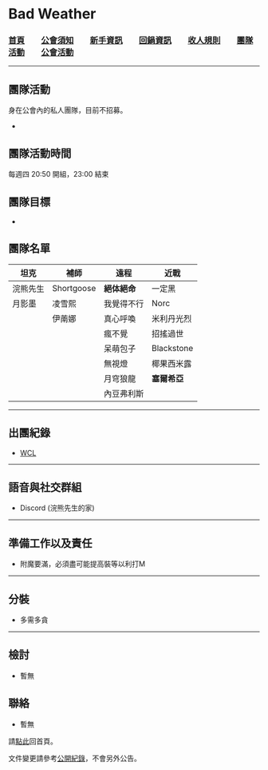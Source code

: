 # Bad Weather
### [首頁](index.html)　　[公會須知](guidelines.html)　　[新手資訊](newbies.html)　　[回鍋資訊](oldfriends.html)　　[收人規則](recruitment.html)　　[團隊活動](raid.html)　　[公會活動](activities.html)

---

## 團隊活動

身在公會內的私人團隊，目前不招募。

-

## 團隊活動時間

每週四 20:50 開組，23:00 結束

## 團隊目標

-

## 團隊名單

| **坦克**            | **補師**             | **遠程**            | **近戰**            |
| ------------------- | ------------------- | ------------------- | ------------------- |
| 浣熊先生            |  Shortgoose            |  **絕体絕命**        |       一定黑       |
|  月影墨             |   凌雪熙             |      我覺得不行        |      Norc           |
|                     |      伊萳娜         |  真心呼喚      |            米利丹光烈   |
|                     |                     |     瘋不覺            |      招搖過世        |
|                     |                     |      呆萌包子           |     Blackstone          |
|                     |                     |        無視燈      |     椰果西米露       |
|                     |                     |    月穹狼龍        |     **塞爾希亞**       |
|                     |                     |    內豆弗利斯       |                   |

---

## 出團紀錄

- [WCL](https://www.warcraftlogs.com/)

--- 

## 語音與社交群組

- Discord (浣熊先生的家)

---

## 準備工作以及責任

- 附魔要滿，必須盡可能提高裝等以利打M

---
## 分裝

- 多需多貪

---

## 檢討

- 暫無

## 聯絡

- 暫無

請[點此](index.html)回首頁。

文件變更請參考[公開紀錄](https://github.com/dalechou/badweather.tw/commits/master/浣熊團.md)，不會另外公告。
